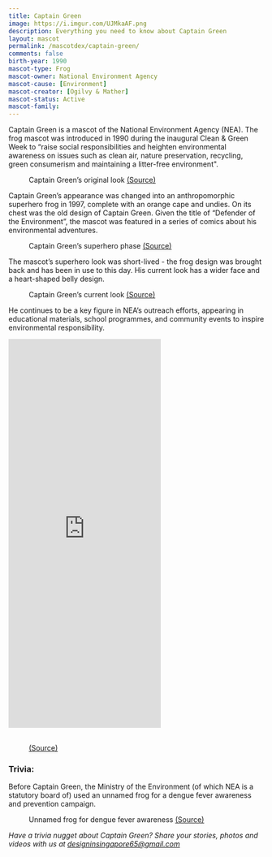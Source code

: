 ```yaml
---
title: Captain Green
image: https://i.imgur.com/UJMkaAF.png
description: Everything you need to know about Captain Green
layout: mascot
permalink: /mascotdex/captain-green/
comments: false
birth-year: 1990
mascot-type: Frog
mascot-owner: National Environment Agency
mascot-cause: [Environment]
mascot-creator: [Ogilvy & Mather]
mascot-status: Active
mascot-family:
---
```


Captain Green is a mascot of the National Environment Agency (NEA). The frog mascot was introduced in 1990 during the inaugural Clean & Green Week to “raise social responsibilities and heighten environmental awareness on issues such as clean air, nature preservation, recycling, green consumerism and maintaining a litter-free environment".

<figure>
<img src="https://i.imgur.com/FfLhicQ.jpg" alt="">
<figcaption>Captain Green’s original look <a href="https://www.facebook.com/National.Museum.of.Singapore/posts/pfbid0243zSUdQEiQHKgDVvXA9XQg3hw1GeYgbn8hUJKWp1LoeXxVvUz5gQbYN1QZD6iZxSl" target="_blank">(Source)</a></figcaption>
</figure>

Captain Green’s appearance was changed into an anthropomorphic superhero frog in 1997, complete with an orange cape and undies. On its chest was the old design of Captain Green. Given the title of “Defender of the Environment”, the mascot was featured in a series of comics about his environmental adventures.

<figure>
<img src="https://i.imgur.com/JP5d2cQ.jpg" alt="">
<figcaption>Captain Green’s superhero phase <a href="https://graphic.sg/gallery/captain-green-1997" target="_blank">(Source)</a></figcaption>
</figure>

The mascot’s superhero look was short-lived - the frog design was brought back and has been in use to this day. His current look has a wider face and a heart-shaped belly design.

<figure>
<img src="https://i.imgur.com/S0QCR9V.jpg" alt="">
<figcaption>Captain Green’s current look <a href="https://www.facebook.com/National.Museum.of.Singapore/posts/pfbid0243zSUdQEiQHKgDVvXA9XQg3hw1GeYgbn8hUJKWp1LoeXxVvUz5gQbYN1QZD6iZxSl" target="_blank">(Source)</a></figcaption>
</figure>

He continues to be a key figure in NEA’s outreach efforts, appearing in educational materials, school programmes, and community events to inspire environmental responsibility.

<div class="fb-post-container">
<iframe src="https://www.facebook.com/plugins/video.php?height=476&href=https%3A%2F%2Fwww.facebook.com%2FNEASingapore%2Fvideos%2F1329871854656007%2F&show_text=false&width=267&t=0" height="766" style="border:none;overflow:hidden" scrolling="no" frameborder="0" allowfullscreen="true" allow="autoplay; clipboard-write; encrypted-media; picture-in-picture; web-share"></iframe>
</div>
  
</div>
<br>
<figure>
<img src="https://i.imgur.com/YnuDR1U.jpg" alt="">
<figcaption><a href="https://www.facebook.com/NEASingapore/posts/pfbid072siQZASU9MrWPAn696XiEwodbnd8x94st4Z33iNhgXgcMfnm7Sngoe9wzgucv6Cl" target="_blank">(Source)</a></figcaption>
</figure>

<h3>Trivia:</h3>

Before Captain Green, the Ministry of the Environment (of which NEA is a statutory board of) used an unnamed frog for a dengue fever awareness and prevention campaign.

<figure>
<img src="https://i.imgur.com/5mUcDtJ.png" alt="">
<figcaption>Unnamed frog for dengue fever awareness <a href="https://sghistoricity.wordpress.com/2017/12/21/lost-mascots-6-mosquito-buster/" target="_blank">(Source)</a></figcaption>
</figure>

<i>Have a trivia nugget about Captain Green? Share your stories, photos and videos with us at designinsingapore65@gmail.com</i>
